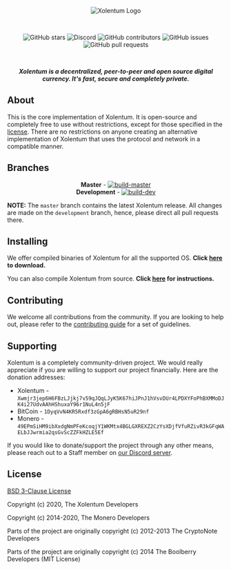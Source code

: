 <p align="center">
  <img src="https://xolentum.org/resources/press-kit/assets/logo.png" alt="Xolentum Logo">
</p>

<p>&nbsp;</p>
<p align="center"><img alt="GitHub stars" src="https://img.shields.io/github/stars/xolentum/xolentum?style=social">
<img alt="Discord" src="https://img.shields.io/discord/657866019829973002">
<img alt="GitHub contributors" src="https://img.shields.io/github/contributors/xolentum/xolentum">
<img alt="GitHub issues" ="https://img.shields.io/github/issues/xolentum/xolentum">
<img alt="GitHub pull requests" src="https://img.shields.io/github/issues-pr/xolentum/xolentum"></p>
<p>&nbsp;</p>

<p align="center">
  <b><i>Xolentum is a decentralized, peer-to-peer and open source digital currency. It's fast, secure and completely private.</i></b>
</p>

## About

This is the core implementation of Xolentum. It is open-source and completely free to use without restrictions, except for those specified in the [license](LICENSE). There are no restrictions on anyone creating an alternative implementation of Xolentum that uses the protocol and network in a compatible manner.

## Branches

<p align="center">
  <b>Master</b> - <a href="https://github.com/xolentum/xolentum/tree/master" rel="nofollow"><img src="https://github.com/xolentum/xolentum/workflows/ci/badge.svg?branch=master" alt="build-master" style="max-width:100%;"></a>
  <br>
  <b>Development</b> - <a href="https://github.com/xolentum/xolentum/" rel="nofollow"><img src="https://github.com/xolentum/xolentum/workflows/ci/badge.svg?branch=development" alt="build-dev" style="max-width:100%;"></a>
</p>

**NOTE:** The `master` branch contains the latest Xolentum release. All changes are made on the `development` branch, hence, please direct all pull requests there.

## Installing

We offer compiled binaries of Xolentum for all the supported OS. **Click [here](https://github.com/xolentum/xolentum/releases/latest) to download.**

You can also compile Xolentum from source. **Click [here](https://xolentum.org/resources/guides/compilation) for instructions.**

## Contributing

We welcome all contributions from the community. If you are looking to help out, please refer to the [contributing guide](CONTRIBUTING.md) for a set of guidelines.

## Supporting

Xolentum is a completely community-driven project. We would really appreciate if you are willing to support our project financially. Here are the donation addresses:

* Xolentum - `Xwmjr3jep6H6FBzLJjkj7v59qJQqLJyK5K67hiJPnJ1hVsvDUr4LPDXYFoPhBXMMoDJK4i27UdvAAhHShuxaY96r1NuL4n5jF`
* BitCoin - `1DyqVvN4KR5Rxdf3zGpA6gRBHsN5uR29nf`
* Monero - `49EPmSiHM9ibXxdgNmPFeKcoqjY1WKMtx4BGLGXREXZ2CzYsXDjfVfuRZivR3kGFqWAELbJJwrmia2qsGvScZZFkHZLE5Ef`

If you would like to donate/support the project through any other means, please reach out to a Staff member on [our Discord server](https://chat.xolentum.org/).

## License

[BSD 3-Clause License](https://github.com/xolentum/xolentum/blob/master/LICENSE)

Copyright (c) 2020, The Xolentum Developers

Copyright (c) 2014-2020, The Monero Developers

Parts of the project are originally copyright (c) 2012-2013 The CryptoNote
Developers

Parts of the project are originally copyright (c) 2014 The Boolberry
Developers (MIT License)
